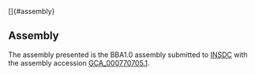 []{#assembly}

Assembly
--------

The assembly presented is the BBA1.0 assembly submitted to
[INSDC](http://www.insdc.org) with the assembly accession
[GCA\_000770705.1](http://www.ebi.ac.uk/ena/data/view/GCA_000770705.1).
